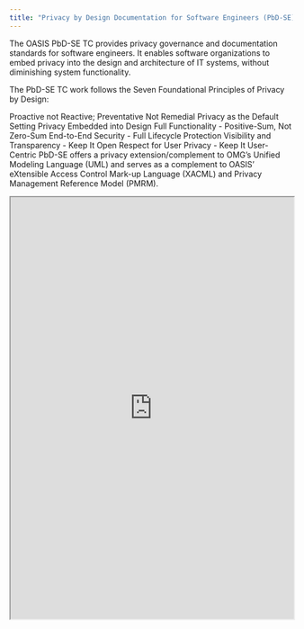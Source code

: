 ```yaml
---
title: "Privacy by Design Documentation for Software Engineers (PbD-SE) TC"
---
```


The OASIS PbD-SE TC provides privacy governance and documentation standards for software engineers. It enables software organizations to embed privacy into the design and architecture of IT systems, without diminishing system functionality.

The PbD-SE TC work follows the Seven Foundational Principles of Privacy by Design:

Proactive not Reactive; Preventative Not Remedial
Privacy as the Default Setting
Privacy Embedded into Design
Full Functionality - Positive-Sum, Not Zero-Sum
End-to-End Security - Full Lifecycle Protection
Visibility and Transparency - Keep It Open
Respect for User Privacy - Keep It User-Centric
PbD-SE offers a privacy extension/complement to OMG’s Unified Modeling Language (UML) and serves as a complement to OASIS’ eXtensible Access Control Mark-up Language (XACML) and Privacy Management Reference Model (PMRM).

<iframe height="750" width="100%" src="https://ewelton.github.io/ktest/wiki.html#Privacy%20by%20Design%20Documentation%20for%20Software%20Engineers%20(PbD-SE)%20TC"></iframe>
